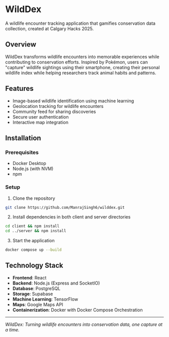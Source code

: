 # WildDex

A wildlife encounter tracking application that gamifies conservation data collection, created at Calgary Hacks 2025.

## Overview

WildDex transforms wildlife encounters into memorable experiences while contributing to conservation efforts. Inspired by Pokémon, users can "capture" wildlife sightings using their smartphone, creating their personal wildlife index while helping researchers track animal habits and patterns.

## Features

- Image-based wildlife identification using machine learning
- Geolocation tracking for wildlife encounters
- Community feed for sharing discoveries
- Secure user authentication
- Interactive map integration

## Installation

### Prerequisites

- Docker Desktop
- Node.js (with NVM)
- npm

### Setup

1. Clone the repository

```bash
git clone https://github.com/ManrajSingh6/wilddex.git
```

2. Install dependencies in both client and server directories

```bash
cd client && npm install
cd ../server && npm install
```

3. Start the application

```bash
docker compose up --build
```

## Technology Stack

- **Frontend**: React
- **Backend**: Node.js (Express and SocketIO)
- **Database**: PostgreSQL
- **Storage**: Supabase
- **Machine Learning**: TensorFlow
- **Maps**: Google Maps API
- **Containerization**: Docker with Docker Compose Orchestration

---

_WildDex: Turning wildlife encounters into conservation data, one capture at a time._

